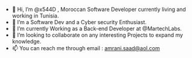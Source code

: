 - 👋 Hi, I’m @x544D , Moroccan Software Developer currently living and working in Tunisia.
- 👀 I’m a Software Dev and a Cyber security Enthusiast.
- 🌱 I’m currently Working as a Back-end Developer at @MartechLabs.
- 💞️ I’m looking to collaborate on any interesting Projects to expand my knowledge.
- 📫 You can reach me through email : amrani.saad@aol.com
